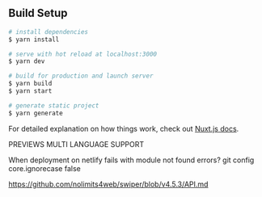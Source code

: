 ## Build Setup

``` bash
# install dependencies
$ yarn install

# serve with hot reload at localhost:3000
$ yarn dev

# build for production and launch server
$ yarn build
$ yarn start

# generate static project
$ yarn generate
```

For detailed explanation on how things work, check out [Nuxt.js docs](https://nuxtjs.org).

PREVIEWS
MULTI LANGUAGE SUPPORT

When deployment on netlify fails with module not found errors?
git config core.ignorecase false

https://github.com/nolimits4web/swiper/blob/v4.5.3/API.md
